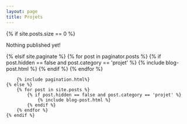 ```yaml
---
layout: page
title: Projets
---
```


<section class="list">
	{% if site.posts.size == 0 %}
		<p class="text-center">Nothing published yet!</p>
	{% elsif site.paginate %}
		{% for post in paginator.posts %}
            {% if post.hidden == false and post.category == 'projet' %}
				{% include blog-post.html %}
			{% endif %}
		{% endfor %}

		{% include pagination.html%}
	{% else %}
		{% for post in site.posts %}
            {% if post.hidden == false and post.category == 'projet' %}
				{% include blog-post.html %}
			{% endif %}
		{% endfor %}
	{% endif %}
</section>
